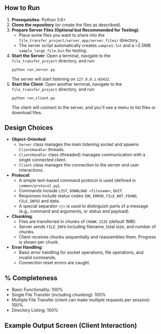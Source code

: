 
## How to Run

1.  **Prerequisites**: Python 3.6+
2.  **Clone the repository** (or create the files as described).
3.  **Prepare Server Files (Optional but Recommended for Testing)**:
    *   Place some files you want to share into the `file_transfer_project/server_app/server_files/` directory.
    *   The server script automatically creates `sample1.txt` and a ~2.5MB `sample_large_file.bin` for testing.
4.  **Start the Server**:
    Open a terminal, navigate to the `file_transfer_project` directory, and run:
    ```bash
    python run_server.py
    ```
    The server will start listening on `127.0.0.1:65432`.
5.  **Start the Client**:
    Open another terminal, navigate to the `file_transfer_project` directory, and run:
    ```bash
    python run_client.py
    ```
    The client will connect to the server, and you'll see a menu to list files or download files.

## Design Choices

*   **Object-Oriented**:
    *   `Server` class manages the main listening socket and spawns `ClientHandler` threads.
    *   `ClientHandler` class (threaded) manages communication with a single connected client.
    *   `Client` class manages the connection to the server and user interactions.
*   **Protocol**:
    *   A simple text-based command protocol is used (defined in `common/protocol.py`).
    *   Commands include `LIST`, `DOWNLOAD <filename>`, `QUIT`.
    *   Responses include status codes (`OK`, `ERROR`, `FILE_NOT_FOUND`, `FILE_INFO`) and data.
    *   A special separator `<|>` is used to distinguish parts of a message (e.g., command and arguments, or status and payload).
*   **Chunking**:
    *   Files are transferred in chunks of `CHUNK_SIZE` (default 1MB).
    *   Server sends `FILE_INFO` including filename, total size, and number of chunks.
    *   Client receives chunks sequentially and reassembles them. Progress is shown per chunk.
*   **Error Handling**:
    *   Basic error handling for socket operations, file operations, and invalid commands.
    *   Connection reset errors are caught.

## % Completeness

*   Basic Functionality: 100%
*   Single File Transfer (including chunking): 100%
*   Multiple File Transfer (client can make multiple requests per session): 100%
*   Directory Listing: 100%

## Example Output Screen (Client Interaction)